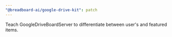 ```yaml
---
"@breadboard-ai/google-drive-kit": patch
---
```


Teach GoogleDriveBoardServer to differentiate between user's and featured items.
